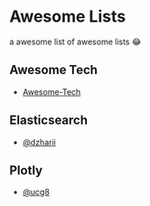 # Awesome Lists

a awesome list of awesome lists :joy:

## Awesome Tech
- [Awesome-Tech](https://awesome-tech.readthedocs.io/elasticsearch/)

## Elasticsearch
- [@dzharii](https://github.com/dzharii/awesome-elasticsearch)

## Plotly
- [@ucg8](https://github.com/ucg8j/awesome-dash)

